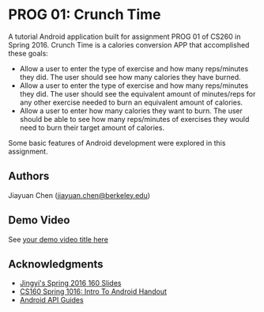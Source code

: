 # PROG 01: Crunch Time

A tutorial Android application built for assignment PROG 01 of CS260 in Spring 2016.
Crunch Time is a calories conversion APP that accomplished these goals:
* Allow a user to enter the type of exercise and how many reps/minutes they did. The user should see how many calories they have burned.
* Allow a user to enter the type of exercise and how many reps/minutes they did. The user should  see the equivalent amount of minutes/reps for any other exercise needed to burn an equivalent amount of calories.
* Allow a user to enter how many calories they want to burn. The user should be able to see how many reps/minutes of exercises they would need to burn their target amount of calories.

Some basic features of Android development were explored in this assignment.


## Authors

Jiayuan Chen ([jiayuan.chen@berkeley.edu](mailto:your_email@berkeley.edu))

## Demo Video

See [your demo video title here](https://link_to_your_video)

## Acknowledgments

* [Jingyi's Spring 2016 160 Slides](https://drive.google.com/a/berkeley.edu/folderview?id=0BxnF-M5VYALIeGJLYjZzd0NvTDg&usp=sharing)
* [CS160 Spring 1016: Intro To Android Handout](https://docs.google.com/document/d/1pWbizHzJM5z3M6SQCDyFiMt60671FT-kAdaBXtxaP30/edit#heading=h.gjdgxs)
* [Android API Guides](http://developer.android.com/guide/index.html)
